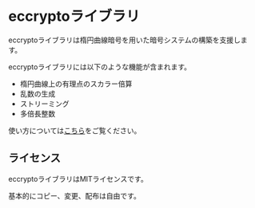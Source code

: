 # eccryptoライブラリ
eccryptoライブラリは楕円曲線暗号を用いた暗号システムの構築を支援します。

eccryptoライブラリには以下のような機能が含まれます。
- 楕円曲線上の有理点のスカラー倍算
- 乱数の生成
- ストリーミング
- 多倍長整数

使い方については<a href="https://superhikky.github.io/eccrypto/">こち<!--
-->ら</a>をご覧ください。

## ライセンス
eccryptoライブラリはMITライセンスです。

基本的にコピー、変更、配布は自由です。
